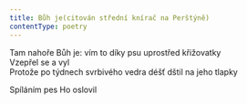 ```yaml
---
title: Bůh je(citován střední knírač na Perštýně)
contentType: poetry
---
```


<section>

Tam nahoře Bůh je: vím to díky psu uprostřed křižovatky  
Vzepřel se a vyl  
Protože po týdnech svrbivého vedra déšť dštil na jeho tlapky

</section>

<section>

Spíláním pes Ho oslovil

</section>
